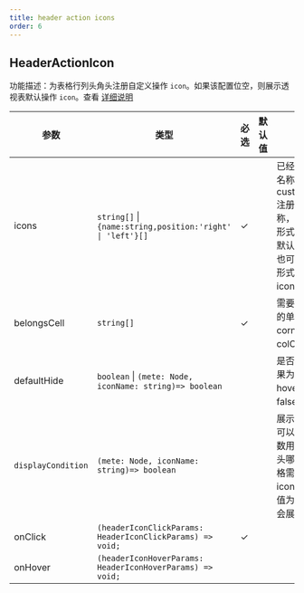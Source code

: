 ```yaml
---
title: header action icons
order: 6
---
```


## HeaderActionIcon

功能描述：为表格行列头角头注册自定义操作 `icon`。如果该配置位空，则展示透视表默认操作 `icon`。查看 [详细说明](/manual/advanced/custom/custom-icon)

| 参数 | 类型 | 必选  | 默认值 | 功能描述 | 版本 |
| --- | --- | ---  | --- | --- | --- |
| icons | `string[]` \| `{name:string,position:'right' \| 'left'}[]` | ✓ |    | 已经注册的 icon 名称，或用户通过 customSVGIcons 注册的 icon 名称，如果是字符串形式，则 position 默认为 `'right'`，也可以使用对象的形式，显示指定 icon 的位置 |  |
| belongsCell | `string[]` | ✓ | |   需要增加操作图标的单元格名称 cornerCell、colCell、rowCell | |
| defaultHide | `boolean` \| `(mete: Node, iconName: string)=> boolean`  |  |  |   是否默认隐藏，如果为 true 则为 hover 后再显示；false 则始终显示  | `1.26.0` 支持配置为一个函数 |
| `displayCondition` |`(mete: Node, iconName: string)=> boolean` |  |  | 展示的过滤条件，可以通过该回调函数用户自定义行列头哪些层级或单元格需要展示 icon。 所有返回值为 true 的 icon 会展示给用户。 | `1.26.0` 回传 `iconName` 并按单个 icon 控制显隐 |
| onClick    | `(headerIconClickParams: HeaderIconClickParams) => void;` |   ✓      |     |    | `1.26.0` |
| onHover   | `(headerIconHoverParams: HeaderIconHoverParams) => void;` |        |     |    | `1.26.0` |
